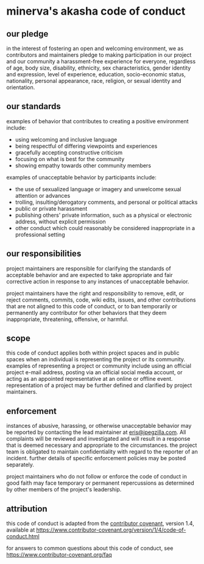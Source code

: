 # minerva's akasha code of conduct

## our pledge

in the interest of fostering an open and welcoming environment, we as
contributors and maintainers pledge to making participation in our project and
our community a harassment-free experience for everyone, regardless of age, body
size, disability, ethnicity, sex characteristics, gender identity and expression,
level of experience, education, socio-economic status, nationality, personal
appearance, race, religion, or sexual identity and orientation.

## our standards

examples of behavior that contributes to creating a positive environment
include:

*   using welcoming and inclusive language
*   being respectful of differing viewpoints and experiences
*   gracefully accepting constructive criticism
*   focusing on what is best for the community
*   showing empathy towards other community members

examples of unacceptable behavior by participants include:

*   the use of sexualized language or imagery and unwelcome sexual attention or
 advances
*   trolling, insulting/derogatory comments, and personal or political attacks
*   public or private harassment
*   publishing others' private information, such as a physical or electronic
 address, without explicit permission
*   other conduct which could reasonably be considered inappropriate in a
 professional setting

## our responsibilities

project maintainers are responsible for clarifying the standards of acceptable
behavior and are expected to take appropriate and fair corrective action in
response to any instances of unacceptable behavior.

project maintainers have the right and responsibility to remove, edit, or
reject comments, commits, code, wiki edits, issues, and other contributions
that are not aligned to this code of conduct, or to ban temporarily or
permanently any contributor for other behaviors that they deem inappropriate,
threatening, offensive, or harmful.

## scope

this code of conduct applies both within project spaces and in public spaces
when an individual is representing the project or its community. examples of
representing a project or community include using an official project e-mail
address, posting via an official social media account, or acting as an appointed
representative at an online or offline event. representation of a project may be
further defined and clarified by project maintainers.

## enforcement

instances of abusive, harassing, or otherwise unacceptable behavior may be
reported by contacting the lead maintainer at eris@jpegzilla.com. All
complaints will be reviewed and investigated and will result in a response that
is deemed necessary and appropriate to the circumstances. the project team is
obligated to maintain confidentiality with regard to the reporter of an incident.
further details of specific enforcement policies may be posted separately.

project maintainers who do not follow or enforce the code of conduct in good
faith may face temporary or permanent repercussions as determined by other
members of the project's leadership.

## attribution

this code of conduct is adapted from the [contributor covenant][homepage], version 1.4,
available at <https://www.contributor-covenant.org/version/1/4/code-of-conduct.html>

[homepage]: https://www.contributor-covenant.org

for answers to common questions about this code of conduct, see
<https://www.contributor-covenant.org/faq>
